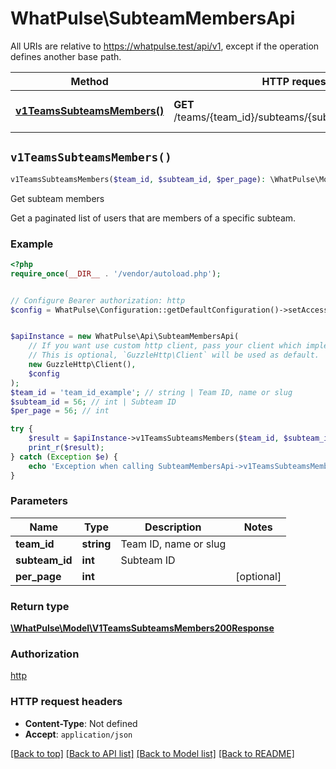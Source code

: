 # WhatPulse\SubteamMembersApi

All URIs are relative to https://whatpulse.test/api/v1, except if the operation defines another base path.

| Method | HTTP request | Description |
| ------------- | ------------- | ------------- |
| [**v1TeamsSubteamsMembers()**](SubteamMembersApi.md#v1TeamsSubteamsMembers) | **GET** /teams/{team_id}/subteams/{subteam_id}/members | Get subteam members |


## `v1TeamsSubteamsMembers()`

```php
v1TeamsSubteamsMembers($team_id, $subteam_id, $per_page): \WhatPulse\Model\V1TeamsSubteamsMembers200Response
```

Get subteam members

Get a paginated list of users that are members of a specific subteam.

### Example

```php
<?php
require_once(__DIR__ . '/vendor/autoload.php');


// Configure Bearer authorization: http
$config = WhatPulse\Configuration::getDefaultConfiguration()->setAccessToken('YOUR_ACCESS_TOKEN');


$apiInstance = new WhatPulse\Api\SubteamMembersApi(
    // If you want use custom http client, pass your client which implements `GuzzleHttp\ClientInterface`.
    // This is optional, `GuzzleHttp\Client` will be used as default.
    new GuzzleHttp\Client(),
    $config
);
$team_id = 'team_id_example'; // string | Team ID, name or slug
$subteam_id = 56; // int | Subteam ID
$per_page = 56; // int

try {
    $result = $apiInstance->v1TeamsSubteamsMembers($team_id, $subteam_id, $per_page);
    print_r($result);
} catch (Exception $e) {
    echo 'Exception when calling SubteamMembersApi->v1TeamsSubteamsMembers: ', $e->getMessage(), PHP_EOL;
}
```

### Parameters

| Name | Type | Description  | Notes |
| ------------- | ------------- | ------------- | ------------- |
| **team_id** | **string**| Team ID, name or slug | |
| **subteam_id** | **int**| Subteam ID | |
| **per_page** | **int**|  | [optional] |

### Return type

[**\WhatPulse\Model\V1TeamsSubteamsMembers200Response**](../Model/V1TeamsSubteamsMembers200Response.md)

### Authorization

[http](../../README.md#http)

### HTTP request headers

- **Content-Type**: Not defined
- **Accept**: `application/json`

[[Back to top]](#) [[Back to API list]](../../README.md#endpoints)
[[Back to Model list]](../../README.md#models)
[[Back to README]](../../README.md)
